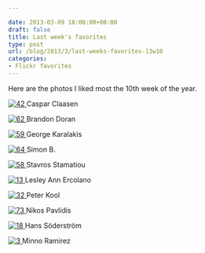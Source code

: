 ```yaml
---

date: 2013-03-09 18:00:00+00:00
draft: false
title: Last week's favorites
type: post
url: /blog/2013/3/last-weeks-favorites-13w10
categories:
- Flickr favorites
---
```


Here are the photos I liked most the 10th week of the year.

[![42](http://farm9.staticflickr.com/8370/8529769619_63a3de06e6_b.jpg)
](http://www.flickr.com/photos/25820598@N06/8529769619)
Caspar Claasen





[![62](http://farm9.staticflickr.com/8232/8487346139_611008c1fc_b.jpg)
](http://www.flickr.com/photos/32438639@N07/8487346139)
Brandon Doran





[![59](http://farm9.staticflickr.com/8371/8534660264_b8faef84d7_b.jpg)
](http://www.flickr.com/photos/75676690@N02/8534660264)
George Karalakis





[![64](http://farm9.staticflickr.com/8046/8351624666_38f0056478_b.jpg)
](http://www.flickr.com/photos/26124575@N04/8351624666)
Simon B.





[![58](http://farm9.staticflickr.com/8239/8534573346_ea873423aa_b.jpg)
](http://www.flickr.com/photos/30872393@N05/8534573346)
Stavros Stamatiou





[![13](http://farm9.staticflickr.com/8514/8520777339_758944b6ee_b.jpg)
](http://www.flickr.com/photos/54876798@N02/8520777339)
Lesley Ann Ercolano





[![32](http://farm9.staticflickr.com/8101/8526832093_a9e1dbb5d9_b.jpg)
](http://www.flickr.com/photos/54504261@N08/8526832093)
Peter Kool





[![73](http://farm9.staticflickr.com/8227/8523728062_ba9a66ea73_b.jpg)
](http://www.flickr.com/photos/22650687@N04/8523728062)
Nikos Pavlidis





[![18](http://farm9.staticflickr.com/8373/8521168859_16639e216d_b.jpg)
](http://www.flickr.com/photos/8505789@N03/8521168859)
Hans Söderström





[![3](http://farm9.staticflickr.com/8532/8514710376_0009c5bafb_b.jpg)
](http://www.flickr.com/photos/33987755@N02/8514710376)
Minno Ramirez
